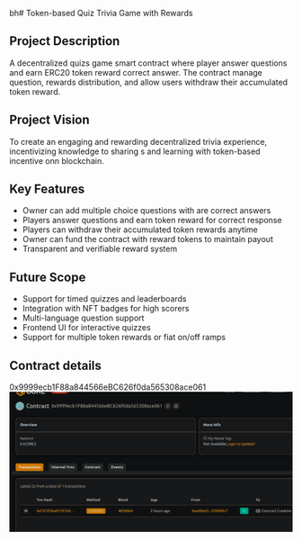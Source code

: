bh# Token-based Quiz  Trivia Game with Rewards

## Project Description
A decentralized quizs game smart contract where player answer questions and earn ERC20 token reward correct answer. The contract manage question, rewards distribution, and allow users withdraw their accumulated token reward.

## Project Vision
To create an engaging and rewarding decentralized trivia experience, incentivizing knowledge to sharing s and learning with token-based incentive onn blockchain.

## Key Features
- Owner can add multiple choice questions with are correct answers
- Players answer questions and earn token reward for correct response
- Players can withdraw their accumulated token rewards anytime
- Owner can fund the contract with reward tokens to maintain payout
- Transparent and verifiable reward system

## Future Scope
- Support for timed quizzes and leaderboards
- Integration with NFT badges for high scorers
- Multi-language question support
- Frontend UI for interactive quizzes
- Support for multiple token rewards or fiat on/off ramps

## Contract details
0x9999ecb1F88a844566eBC626f0da565308ace061![alt text](image.png)
